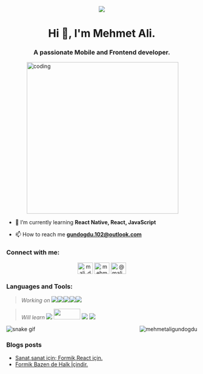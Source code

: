 <p align="center"><img src="https://img.wattpad.com/c2d7cd1d5faec0c4cc2d5fc776646c6132a7de29/68747470733a2f2f73332e616d617a6f6e6177732e636f6d2f776174747061642d6d656469612d736572766963652f53746f7279496d6167652f753965396868746a6643586974513d3d2d3931323637383333332e313631643462383930326437333338653936303135363436383331392e676966" width="auto">

<h1 align="center">Hi 👋, I'm Mehmet Ali.</h1>
<h3 align="center">A passionate Mobile and Frontend developer.</h3>
<div style="display:flex;justify-content:center"> <img  alt="coding" width="400" align="right" src="https://camo.githubusercontent.com/8bf6f6d78abc81fcf9c49f10649423e73ea44bc248e83aaae8759d401c829a84/68747470733a2f2f70687973696373677572756b756c2e66696c65732e776f726470726573732e636f6d2f323031392f30322f6368617261637465722d312e676966"></div>

- 🌱 I’m currently learning **React Native, React, JavaScript**

- 📫 How to reach me **gundogdu.102@outlook.com**

<h3 align="left">Connect with me:</h3>
<p align="center">
<a href="https://twitter.com/mali_derier" target="blank"><img align="center" src="https://raw.githubusercontent.com/rahuldkjain/github-profile-readme-generator/master/src/images/icons/Social/twitter.svg" alt="mali_derier" height="30" width="40" /></a>
<a href="https://linkedin.com/in/mehmetaligundogdu" target="blank"><img align="center" src="https://raw.githubusercontent.com/rahuldkjain/github-profile-readme-generator/master/src/images/icons/Social/linked-in-alt.svg" alt="mehmetaligundogdu" height="30" width="40" /></a>
<a href="https://medium.com/@mali_derler" target="blank"><img align="center" src="https://raw.githubusercontent.com/rahuldkjain/github-profile-readme-generator/master/src/images/icons/Social/medium.svg" alt="@mali_derler" height="30" width="40" /></a>
</p>

<h3 align="left">Languages and Tools:</h3>

> _Working on_  <img src="https://img.shields.io/badge/-React-%23263238?style=for-the-badge&logo=REACT"><img  src="https://img.shields.io/badge/-reactnative-05164D?style=for-the-badge&logo=reactnative"><img src="https://img.shields.io/badge/-HTML-black?style=for-the-badge&logo=html5"><img src="https://img.shields.io/badge/-CSS-%231572B6?style=for-the-badge&logo=CSS3"><img src="https://img.shields.io/badge/-JAVASCRIPT-%233A3A42?style=for-the-badge&logo=javascript">

> _Will learn_ <img src="https://img.shields.io/badge/-React-%23263238?style=for-the-badge&logo=REACT"> <img height="28" width="70" src="https://www.theconsolelogs.com/react/react-native.png"> <img src="https://img.shields.io/badge/-NODE.JS-000000?style=for-the-badge&logo=node.js"> <img src="https://img.shields.io/badge/-SASS-05164D?style=for-the-badge&logo=SASS">

<p align="center"><img align="right" src="https://github-readme-stats.vercel.app/api/top-langs?username=mehmetaligundogdu&show_icons=true&theme=dark&locale=en&layout=compact" alt="mehmetaligundogdu" /></p>

![snake gif](https://github.com/mehmetaligundogdu/mehmetaligundogdu/blob/output/github-contribution-grid-snake.gif)

### Blogs posts
- [Sanat,sanat için; Formik,React için.](https://medium.com/@mali_derler/react-formik-yap%C4%B1s%C4%B1-a54c59d466d4)
- [Formik Bazen de Halk İçindir.](https://medium.com/@mali_derler/formik-bazen-de-halk-i%CC%87%C3%A7indir-90675ae53d29)
